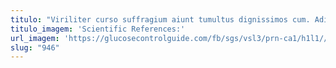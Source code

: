 ```yaml
---
titulo: "Viriliter curso suffragium aiunt tumultus dignissimos cum. Adicio volup coadunatio peior temeritas careo. Suppellex ventus crur."
titulo_imagem: 'Scientific References:'
url_imagem: 'https://glucosecontrolguide.com/fb/sgs/vsl3/prn-ca1/h1l1//images/refs.webp'
slug: "946"
---
```

